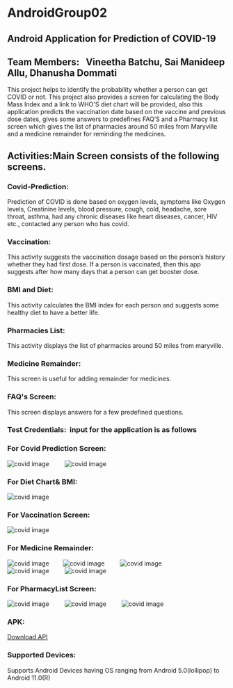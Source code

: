 # AndroidGroup02

## Android Application for Prediction of COVID-19

## Team Members: &nbsp; Vineetha Batchu, Sai Manideep Allu, Dhanusha Dommati

This project helps to identify the probability whether a person can get COVID or not. This project also provides a screen for calculating the Body Mass Index and a link to WHO'S diet chart will be provided, also this application predicts the vaccination date based on the vaccine and previous dose dates, gives some answers to predefines FAQ’S and a Pharmacy list screen which gives the list of pharmacies around 50 miles from Maryville and a medicine remainder for reminding the medicines.

## Activities:Main Screen consists of the following screens.
### Covid-Prediction: 
Prediction of COVID is done based on oxygen levels, symptoms like Oxygen levels, Creatinine levels, blood pressure, cough, cold, headache, sore throat, asthma, had any chronic diseases like heart diseases, cancer, HIV etc., contacted any person who has covid. 
### Vaccination: 
This activity suggests the vaccination dosage based on the person’s history whether they had first dose. If a person is vaccinated, then this app suggests after how many days that a person can get booster dose.
### BMI and Diet:
This activity calculates the BMI index for each person and suggests some healthy diet to have a better life.
### Pharmacies List: 
This activity displays the list of pharmacies around 50 miles from maryville.
### Medicine Remainder:
This screen is useful for adding remainder for medicines.
### FAQ's Screen:
This screen displays answers for a few predefined questions.

### Test Credentials:&nbsp; input for the application is as follows
### For Covid Prediction Screen:
![covid image](imgs/pic1.png)              &nbsp;&nbsp;&nbsp;&nbsp;&nbsp;&nbsp;&nbsp; ![covid image](imgs/pic2.png) 
### For Diet Chart& BMI:
![covid image](imgs/pic3.png)
### For Vaccination Screen:
![covid image](imgs/pic4.png)
### For Medicine Remainder:
![covid image](imgs/pic5.png)     &nbsp;&nbsp;&nbsp;&nbsp;&nbsp;&nbsp;&nbsp;![covid image](imgs/pic6.png) &nbsp;&nbsp;&nbsp;&nbsp;&nbsp;&nbsp;&nbsp;
![covid image](imgs/pic7.png) <br/> ![covid image](imgs/pic8.png) &nbsp;&nbsp;&nbsp;&nbsp;&nbsp;&nbsp;&nbsp; ![covid image](imgs/pic9.png)
### For PharmacyList Screen:
![covid image](imgs/pic10.png) &nbsp;&nbsp;&nbsp;&nbsp;&nbsp;&nbsp;&nbsp; ![covid image](imgs/pic11.png) &nbsp;&nbsp;&nbsp;&nbsp;&nbsp;&nbsp;&nbsp; ![covid image](imgs/pic12.png)
### APK: <br/>
[Download API](https://github.com/saimanideepallu/AndroidGroup02/blob/master/app-debug.apk)
### Supported Devices: 
Supports Android Devices having OS ranging from Android 5.0(lollipop) to Android 11.0(R)





